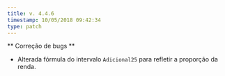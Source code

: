 ```yaml
---
title: v. 4.4.6
timestamp: 10/05/2018 09:42:34
type: patch
---
```


** Correção de bugs **
+ Alterada fórmula do intervalo `Adicional25` para refletir a proporção da renda.